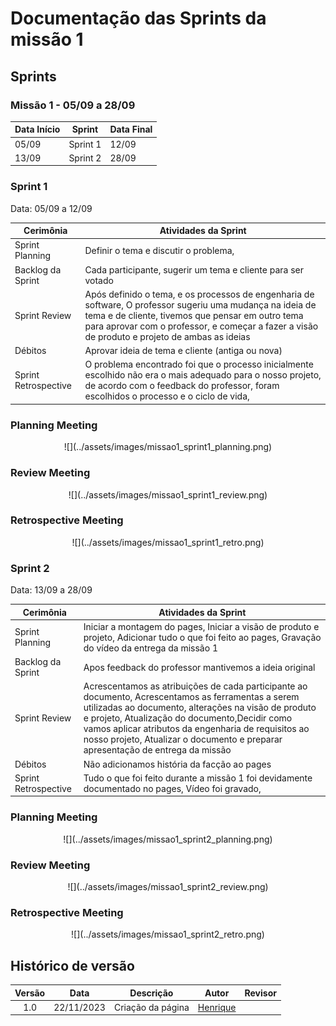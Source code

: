 # Documentação das Sprints da missão 1

## Sprints

### **Missão 1 - 05/09 a 28/09**

| Data Início | Sprint  | Data Final |
|-------------|---------|------------|
| 05/09       | Sprint 1| 12/09      |
| 13/09       | Sprint 2| 28/09      |

### Sprint 1 

Data: 05/09 a 12/09

| Cerimônia                   | Atividades da Sprint       |
|-----------------------------|---------------------------|
| Sprint Planning             | Definir o tema e discutir o problema,  |
| Backlog da Sprint           | Cada participante, sugerir um tema e cliente para ser votado |
| Sprint Review               | Após definido o tema, e os processos de engenharia de software, O professor sugeriu uma mudança na ideia de tema e de cliente, tivemos que pensar em outro tema para aprovar com o professor, e começar a fazer a visão de produto e projeto de ambas as ideias |
| Débitos                     | Aprovar ideia de tema e cliente (antiga ou nova)|
| Sprint Retrospective        | O problema encontrado foi que o processo inicialmente escolhido não era o mais adequado para o nosso projeto, de acordo com o feedback do professor, foram escolhidos o processo e o ciclo de vida, |

### **Planning Meeting**
 
<center> ![](../assets/images/missao1_sprint1_planning.png) </center>

### **Review Meeting**

<center> ![](../assets/images/missao1_sprint1_review.png) </center>

### **Retrospective Meeting**

<center> ![](../assets/images/missao1_sprint1_retro.png) </center>

### Sprint 2

Data: 13/09 a 28/09

| Cerimônia                   | Atividades da Sprint       |
|-----------------------------|---------------------------|
| Sprint Planning             | Iniciar a montagem do pages, Iniciar a visão de produto e projeto, Adicionar tudo o que foi feito ao pages, Gravação do vídeo da entrega da missão 1 |
| Backlog da Sprint           | Apos feedback do professor mantivemos a ideia original |
| Sprint Review               | Acrescentamos as atribuições de cada participante ao documento, Acrescentamos as ferramentas a serem utilizadas ao documento, alterações na visão de produto e projeto, Atualização do documento,Decidir como vamos aplicar atributos da engenharia de requisitos ao nosso projeto, Atualizar o documento e preparar apresentação de entrega da missão |
| Débitos                     | Não adicionamos história da facção ao pages |
| Sprint Retrospective        | Tudo o que foi feito durante a missão 1 foi devidamente documentado no pages, Vídeo foi gravado,  |

### **Planning Meeting**
 
<center> ![](../assets/images/missao1_sprint2_planning.png) </center>

### **Review Meeting**

<center> ![](../assets/images/missao1_sprint2_review.png) </center>

### **Retrospective Meeting**

<center> ![](../assets/images/missao1_sprint2_retro.png) </center>

## Histórico de versão

| Versão |    Data    |      Descrição       |  Autor  | Revisor |
| :----: | :--------: | :------------------: | :-----: | :-----: |
|  1.0   | 22/11/2023 | Criação da página | [Henrique](https://github.com/henriqtorresl) |   |